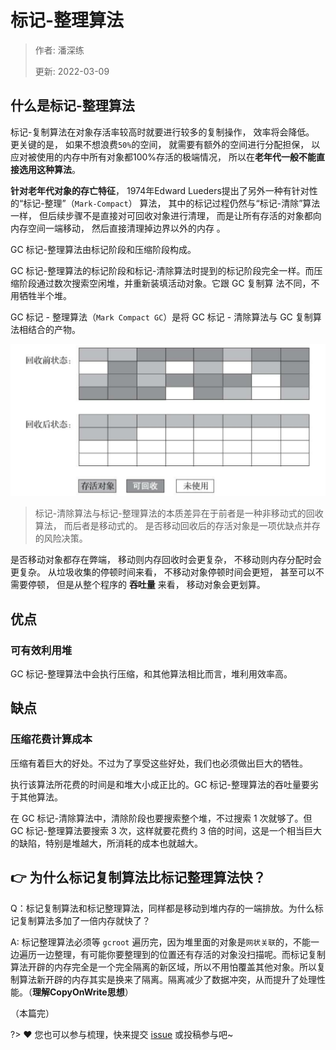 # 标记-整理算法

> 作者: 潘深练
>
> 更新: 2022-03-09

## 什么是标记-整理算法

标记-复制算法在对象存活率较高时就要进行较多的复制操作， 效率将会降低。 更关键的是， 如果不想浪费`50%`的空间， 就需要有额外的空间进行分配担保， 以应对被使用的内存中所有对象都100%存活的极端情况， 所以在**老年代一般不能直接选用这种算法**。

**针对老年代对象的存亡特征**， 1974年Edward Lueders提出了另外一种有针对性的“标记-整理”（`Mark-Compact`） 算法， 其中的标记过程仍然与“标记-清除”算法一样， 但后续步骤不是直接对可回收对象进行清理， 而是让所有存活的对象都向内存空间一端移动， 然后直接清理掉边界以外的内存 。

GC 标记-整理算法由标记阶段和压缩阶段构成。

GC 标记-整理算法的标记阶段和标记-清除算法时提到的标记阶段完全一样。而压缩阶段通过数次搜索空闲堆，并重新装填活动对象。它跟 GC 复制算
法不同，不用牺牲半个堆。

GC 标记 - 整理算法（`Mark Compact GC`）是将 GC 标记 - 清除算法与 GC 复制算法相结合的产物。

![03-mark-compact-001](../_media/image/03-mark-compact/03-mark-compact-001.png)

> 标记-清除算法与标记-整理算法的本质差异在于前者是一种非移动式的回收算法， 而后者是移动式的。 是否移动回收后的存活对象是一项优缺点并存的风险决策。

是否移动对象都存在弊端， 移动则内存回收时会更复杂， 不移动则内存分配时会更复杂。 从垃圾收集的停顿时间来看， 不移动对象停顿时间会更短， 甚至可以不需要停顿， 但是从整个程序的 **吞吐量** 来看， 移动对象会更划算。

## 优点

### 可有效利用堆

GC 标记-整理算法中会执行压缩，和其他算法相比而言，堆利用效率高。

## 缺点

### 压缩花费计算成本

压缩有着巨大的好处。不过为了享受这些好处，我们也必须做出巨大的牺牲。

执行该算法所花费的时间是和堆大小成正比的。GC 标记-整理算法的吞吐量要劣于其他算法。

在 GC 标记-清除算法中，清除阶段也要搜索整个堆，不过搜索 1 次就够了。但 GC 标记-整理算法要搜索 3 次，这样就要花费约 3 倍的时间，这是一个相当巨大的缺陷，特别是堆越大，所消耗的成本也就越大。


## 👉 为什么标记复制算法比标记整理算法快？

Q：标记复制算法和标记整理算法，同样都是移动到堆内存的一端排放。为什么标记复制算法多加了一倍内存就快了？

A: 标记整理算法必须等 `gcroot` 遍历完，因为堆里面的对象是`网状关联`的，不能一边遍历一边整理，有可能你要整理到的位置还有存活的对象没扫描呢。而标记复制算法开辟的内存完全是一个完全隔离的新区域，所以不用怕覆盖其他对象。所以复制算法新开辟的内存其实是换来了隔离。隔离减少了数据冲突，从而提升了处理性能。（**理解CopyOnWrite思想**）


（本篇完）

?> ❤️ 您也可以参与梳理，快来提交 [issue](https://github.com/senlypan/jvm-docs/issues) 或投稿参与吧~